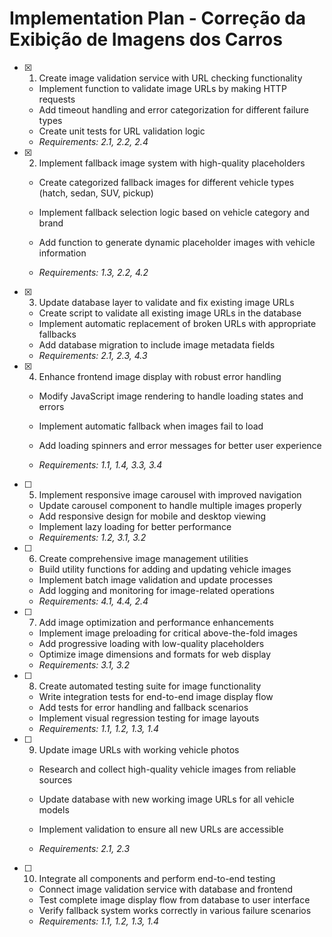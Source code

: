 # Implementation Plan - Correção da Exibição de Imagens dos Carros

- [x] 1. Create image validation service with URL checking functionality



  - Implement function to validate image URLs by making HTTP requests
  - Add timeout handling and error categorization for different failure types
  - Create unit tests for URL validation logic
  - _Requirements: 2.1, 2.2, 2.4_


- [x] 2. Implement fallback image system with high-quality placeholders






  - Create categorized fallback images for different vehicle types (hatch, sedan, SUV, pickup)
  - Implement fallback selection logic based on vehicle category and brand




  - Add function to generate dynamic placeholder images with vehicle information
  - _Requirements: 1.3, 2.2, 4.2_







- [x] 3. Update database layer to validate and fix existing image URLs
  - Create script to validate all existing image URLs in the database
  - Implement automatic replacement of broken URLs with appropriate fallbacks
  - Add database migration to include image metadata fields
  - _Requirements: 2.1, 2.3, 4.3_

- [x] 4. Enhance frontend image display with robust error handling
  - Modify JavaScript image rendering to handle loading states and errors
  - Implement automatic fallback when images fail to load

  - Add loading spinners and error messages for better user experience
  - _Requirements: 1.1, 1.4, 3.3, 3.4_

- [ ] 5. Implement responsive image carousel with improved navigation
  - Update carousel component to handle multiple images properly
  - Add responsive design for mobile and desktop viewing
  - Implement lazy loading for better performance
  - _Requirements: 1.2, 3.1, 3.2_

- [ ] 6. Create comprehensive image management utilities
  - Build utility functions for adding and updating vehicle images
  - Implement batch image validation and update processes
  - Add logging and monitoring for image-related operations
  - _Requirements: 4.1, 4.4, 2.4_

- [ ] 7. Add image optimization and performance enhancements
  - Implement image preloading for critical above-the-fold images
  - Add progressive loading with low-quality placeholders
  - Optimize image dimensions and formats for web display
  - _Requirements: 3.1, 3.2_

- [ ] 8. Create automated testing suite for image functionality
  - Write integration tests for end-to-end image display flow
  - Add tests for error handling and fallback scenarios
  - Implement visual regression testing for image layouts
  - _Requirements: 1.1, 1.2, 1.3, 1.4_

- [ ] 9. Update image URLs with working vehicle photos
  - Research and collect high-quality vehicle images from reliable sources



  - Update database with new working image URLs for all vehicle models
  - Implement validation to ensure all new URLs are accessible
  - _Requirements: 2.1, 2.3_

- [ ] 10. Integrate all components and perform end-to-end testing
  - Connect image validation service with database and frontend
  - Test complete image display flow from database to user interface
  - Verify fallback system works correctly in various failure scenarios
  - _Requirements: 1.1, 1.2, 1.3, 1.4_